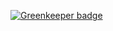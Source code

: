 
[![Greenkeeper badge](https://badges.greenkeeper.io/igorjosesantos/jscsa.svg)](https://greenkeeper.io/)

